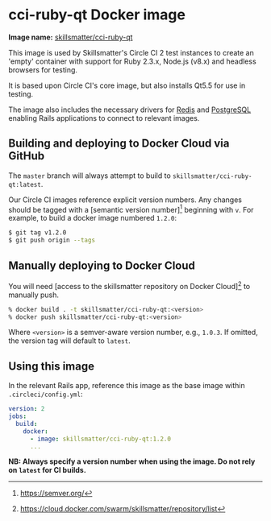 # cci-ruby-qt Docker image

**Image name:** [skillsmatter/cci-ruby-qt][docker_image]

This image is used by Skillsmatter's Circle CI 2 test instances to create an 'empty' container with support for Ruby 2.3.x, Node.js (v8.x) and headless browsers for testing.

It is based upon Circle CI's core image, but also installs Qt5.5 for use in testing.

The image also includes the necessary drivers for [Redis][redis] and [PostgreSQL][postgresql] enabling Rails applications to connect to relevant images.

## Building and deploying to Docker Cloud via GitHub

The `master` branch will always attempt to build to `skillsmatter/cci-ruby-qt:latest`.

Our Circle CI images reference explicit version numbers. Any changes should be tagged with a [semantic version number][^2] beginning with `v`. For example, to build a docker image numbered `1.2.0`:

```bash
$ git tag v1.2.0
$ git push origin --tags
```

## Manually deploying to Docker Cloud

You will need [access to the skillsmatter repository on Docker Cloud][^1] to manually push.



```bash
% docker build . -t skillsmatter/cci-ruby-qt:<version>
% docker push skillsmatter/cci-ruby-qt:<version>
```

Where `<version>` is a semver-aware version number, e.g., `1.0.3`. If omitted, the version tag will default to `latest`.

## Using this image

In the relevant Rails app, reference this image as the base image within `.circleci/config.yml`:

```YAML
version: 2
jobs:
  build:
    docker:
      - image: skillsmatter/cci-ruby-qt:1.2.0
      ...
```

**NB: Always specify a version number when using the image. Do not rely on `latest` for CI builds.**


[^1]: https://cloud.docker.com/swarm/skillsmatter/repository/list
[^2]: https://semver.org/

[docker_image]: https://cloud.docker.com/swarm/skillsmatter/repository/docker/skillsmatter/cci-ruby-qt

[redis]: https://redis.io/
[postgresql]: https://www.postgresql.org/
